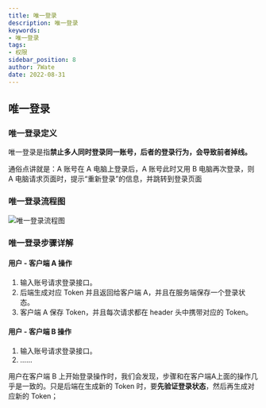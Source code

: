 ```yaml
---
title: 唯一登录
description: 唯一登录
keywords:
- 唯一登录
tags:
- 权限
sidebar_position: 8
author: 7Wate
date: 2022-08-31
---
```


## 唯一登录

### 唯一登录定义

唯一登录是指**禁止多人同时登录同一账号，后者的登录行为，会导致前者掉线。**

通俗点讲就是：A 账号在 A 电脑上登录后，A 账号此时又用 B 电脑再次登录，则 A 电脑请求页面时，提示“重新登录”的信息，并跳转到登录页面

### 唯一登录流程图

![唯一登录流程图](https://static.7wate.com/img/2022/08/30/f71a772c45d73.png)

### 唯一登录步骤详解

#### 用户 - 客户端 A 操作

1. 输入账号请求登录接口。
2. 后端生成对应 Token 并且返回给客户端 A，并且在服务端保存一个登录状态。
3. 客户端 A 保存 Token，并且每次请求都在 header 头中携带对应的 Token。

#### 用户 - 客户端 B 操作

1. 输入账号请求登录接口。
2. ……

用户在客户端 B 上开始登录操作时，我们会发现，步骤和在客户端A上面的操作几乎是一致的。只是后端在生成新的 Token 时，要**先验证登录状态**，然后再生成对应新的 Token；
